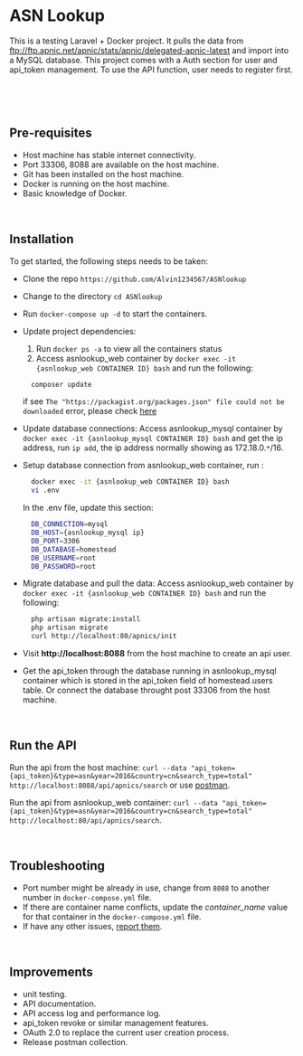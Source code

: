 
# ASN Lookup

This is a testing Laravel + Docker project. It pulls the data from ftp://ftp.apnic.net/apnic/stats/apnic/delegated-apnic-latest and import into a MySQL database. This project comes with a Auth section for user and api_token management. To use the API function, user needs to register first.

<p>&nbsp;</p>
<p>&nbsp;</p>

## Pre-requisites
* Host machine has stable internet connectivity.
* Port 33306, 8088 are available on the host machine.
* Git has been installed on the host machine.
* Docker is running on the host machine.
* Basic knowledge of Docker.

<p>&nbsp;</p>

## Installation
To get started, the following steps needs to be taken:
* Clone the repo `https://github.com/Alvin1234567/ASNlookup`
* Change to the directory `cd ASNlookup`
* Run `docker-compose up -d` to start the containers.
* Update project dependencies:
  1. Run `docker ps -a` to view all the containers status
  2. Access asnlookup_web container by `docker exec -it {asnlookup_web CONTAINER ID} bash` and run the following:
    ```bash
      composer update
    ```
    if see `The "https://packagist.org/packages.json" file could not be downloaded` error, please check [here](https://stackoverflow.com/questions/40091610/composer-update-not-working-since-installing-ssl-certificate)
    
* Update database connections:
  Access asnlookup_mysql container by `docker exec -it {asnlookup_mysql CONTAINER ID} bash` and get the ip address, run `ip add`, the ip address normally showing as 172.18.0.`*`/16.
* Setup database connection from asnlookup_web container, run :
  ```bash
    docker exec -it {asnlookup_web CONTAINER ID} bash
    vi .env
  ```
  In the .env file, update this section:
  ```bash
    DB_CONNECTION=mysql
    DB_HOST={asnlookup_mysql ip}
    DB_PORT=3306
    DB_DATABASE=homestead
    DB_USERNAME=root
    DB_PASSWORD=root
  ```
* Migrate database and pull the data:
  Access asnlookup_web container by `docker exec -it {asnlookup_web CONTAINER ID} bash` and run the following:
  ```bash
    php artisan migrate:install
    php artisan migrate
    curl http://localhost:80/apnics/init
  ```
* Visit **http://localhost:8088** from the host machine to create an api user.
* Get the api_token through the database running in asnlookup_mysql container which is stored in the api_token field of homestead.users table. Or connect the database throught post 33306 from the host machine.


<p>&nbsp;</p>

## Run the API
Run the api from the host machine: `curl --data "api_token={api_token}&type=asn&year=2016&country=cn&search_type=total" http://localhost:8088/api/apnics/search` or use [postman](https://www.getpostman.com/).

Run the api from asnlookup_web container: `curl --data "api_token={api_token}&type=asn&year=2016&country=cn&search_type=total" http://localhost:80/api/apnics/search`.

<p>&nbsp;</p>

## Troubleshooting
* Port number might be already in use, change from `8088` to another number in `docker-compose.yml` file.
* If there are container name conflicts, update the *container_name* value for that container in the `docker-compose.yml` file. 
* If have any other issues, [report them](https://github.com/Alvin1234567/ASNlookup/issues).

<p>&nbsp;</p>

## Improvements
* unit testing.
* API documentation.
* API access log and performance log.
* api_token revoke or similar management features.
* OAuth 2.0 to replace the current user creation process.
* Release postman collection.


